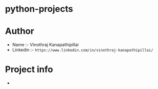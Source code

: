 # python-projects

# Author

- Name :- Vinothraj Kanapathipillai
- Linkedin :- `https://www.linkedin.com/in/vinothraj-kanapathipillai/`

# Project info
-
